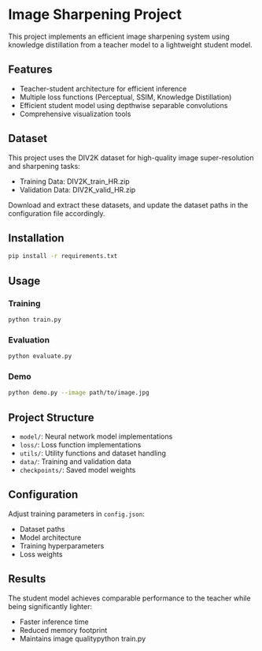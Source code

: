 # Image Sharpening Project

This project implements an efficient image sharpening system using knowledge distillation from a teacher model to a lightweight student model.

## Features

- Teacher-student architecture for efficient inference
- Multiple loss functions (Perceptual, SSIM, Knowledge Distillation)
- Efficient student model using depthwise separable convolutions
- Comprehensive visualization tools

## Dataset

This project uses the DIV2K dataset for high-quality image super-resolution and sharpening tasks:
- Training Data: DIV2K_train_HR.zip
- Validation Data: DIV2K_valid_HR.zip

Download and extract these datasets, and update the dataset paths in the configuration file accordingly.

## Installation

```bash
pip install -r requirements.txt
```

## Usage

### Training

```bash
python train.py
```

### Evaluation

```bash
python evaluate.py
```

### Demo

```bash
python demo.py --image path/to/image.jpg
```

## Project Structure

- `model/`: Neural network model implementations
- `loss/`: Loss function implementations
- `utils/`: Utility functions and dataset handling
- `data/`: Training and validation data
- `checkpoints/`: Saved model weights

## Configuration

Adjust training parameters in `config.json`:
- Dataset paths
- Model architecture
- Training hyperparameters
- Loss weights

## Results

The student model achieves comparable performance to the teacher while being significantly lighter:
- Faster inference time
- Reduced memory footprint
- Maintains image qualitypython train.py
